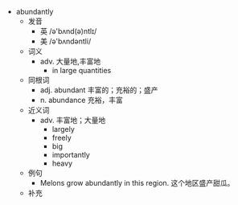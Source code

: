 - abundantly
  - 发音
    - 英 /ə'bʌnd(ə)ntlɪ/
    - 美 /ə'bʌndəntli/
  - 词义
    - adv. 大量地,丰富地
      - in large quantities
  - 同根词
    - adj. abundant 丰富的；充裕的；盛产
    - n. abundance 充裕，丰富
  - 近义词
    - adv. 丰富地；大量地
      - largely
      - freely
      - big
      - importantly
      - heavy
  - 例句
    - Melons grow abundantly in this region. 这个地区盛产甜瓜。
  - 补充